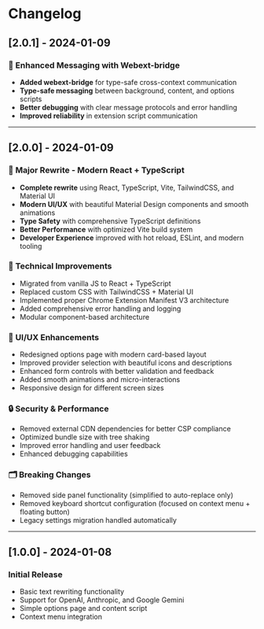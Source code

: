 # Changelog

## [2.0.1] - 2024-01-09

### 🌉 Enhanced Messaging with Webext-bridge

- **Added webext-bridge** for type-safe cross-context communication
- **Type-safe messaging** between background, content, and options scripts
- **Better debugging** with clear message protocols and error handling
- **Improved reliability** in extension script communication

---

## [2.0.0] - 2024-01-09

### 🎉 Major Rewrite - Modern React + TypeScript

- **Complete rewrite** using React, TypeScript, Vite, TailwindCSS, and Material
  UI
- **Modern UI/UX** with beautiful Material Design components and smooth
  animations
- **Type Safety** with comprehensive TypeScript definitions
- **Better Performance** with optimized Vite build system
- **Developer Experience** improved with hot reload, ESLint, and modern tooling

### 🔧 Technical Improvements

- Migrated from vanilla JS to React + TypeScript
- Replaced custom CSS with TailwindCSS + Material UI
- Implemented proper Chrome Extension Manifest V3 architecture
- Added comprehensive error handling and logging
- Modular component-based architecture

### 🎨 UI/UX Enhancements

- Redesigned options page with modern card-based layout
- Improved provider selection with beautiful icons and descriptions
- Enhanced form controls with better validation and feedback
- Added smooth animations and micro-interactions
- Responsive design for different screen sizes

### 🔒 Security & Performance

- Removed external CDN dependencies for better CSP compliance
- Optimized bundle size with tree shaking
- Improved error handling and user feedback
- Enhanced debugging capabilities

### 🗂️ Breaking Changes

- Removed side panel functionality (simplified to auto-replace only)
- Removed keyboard shortcut configuration (focused on context menu + floating
  button)
- Legacy settings migration handled automatically

---

## [1.0.0] - 2024-01-08

### Initial Release

- Basic text rewriting functionality
- Support for OpenAI, Anthropic, and Google Gemini
- Simple options page and content script
- Context menu integration
